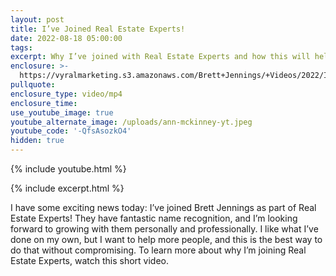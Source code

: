 ```yaml
---
layout: post
title: I’ve Joined Real Estate Experts!
date: 2022-08-18 05:00:00
tags:
excerpt: Why I’ve joined with Real Estate Experts and how this will help me grow.
enclosure: >-
  https://vyralmarketing.s3.amazonaws.com/Brett+Jennings/+Videos/2022/I%E2%80%99ve+Joined+Real+Estate+Experts!.mp4
pullquote:
enclosure_type: video/mp4
enclosure_time:
use_youtube_image: true
youtube_alternate_image: /uploads/ann-mckinney-yt.jpeg
youtube_code: '-QfsAsozkO4'
hidden: true
---
```

{% include youtube.html %}

{% include excerpt.html %}

I have some exciting news today: I’ve joined Brett Jennings as part of Real Estate Experts\! They have fantastic name recognition, and I’m looking forward to growing with them personally and professionally. I like what I’ve done on my own, but I want to help more people, and this is the best way to do that without compromising. To learn more about why I’m joining Real Estate Experts, watch this short video.
